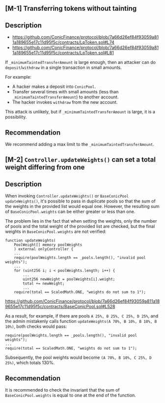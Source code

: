## [M-1] Transferring tokens without tainting

## Description

- https://github.com/ConicFinance/protocol/blob/7a66d26ef84f93059a811a189655e17c11d95f5c/contracts/LpToken.sol#L74
- https://github.com/ConicFinance/protocol/blob/7a66d26ef84f93059a811a189655e17c11d95f5c/contracts/LpToken.sol#L81

If `_minimumTaintedTransferAmount` is large enough, then an attacker can do `deposit`/`withdraw` in a single transaction in small amounts.

For example:

- A hacker makes a deposit into `ConicPool`.
- Transfer several times with small amounts (less than `_minimumTaintedTransferAmount`) to another account.
- The hacker invokes `withdraw` from the new account.

This attack is unlikely, but if `_minimumTaintedTransferAmount` is large, it is a possibility.

## Recommendation

We recommend adding a max limit to the `_minimumTaintedTransferAmount`.

## [M-2] `Controller.updateWeights()` can set a total weight differing from one

## Description

When invoking `Controller.updateWeights()` or `BaseConicPool updateWeights()`, it's possible to pass in duplicate pools so that the sum of the weights in the provided list would equal one. However, the resulting sum of `BaseConicPool.weights` can be either greater or less than one.

The problem lies in the fact that when setting the weights, only the number of pools and the total weight of the provided list are checked, but the final weights in `BaseConicPool.weights` are not verified:

```
function updateWeights(
    PoolWeight[] memory poolWeights
    ) external onlyController {
    ...
    require(poolWeights.length == _pools.length(), "invalid pool weights");
    ...
    for (uint256 i; i < poolWeights.length; i++) {
        ...
        uint256 newWeight = poolWeights[i].weight;
        total += newWeight;
        ...
    require(total == ScaledMath.ONE, "weights do not sum to 1");
```

https://github.com/ConicFinance/protocol/blob/7a66d26ef84f93059a811a189655e17c11d95f5c/contracts/BaseConicPool.sol#L528

As a result, for example, if there are pools `A 25%, B 25%, C 25%, D 25%`, and the admin mistakenly calls function `updateWeights(A 70%, B 10%, B 10%, B 10%)`, both checks would pass:

```
require(poolWeights.length == _pools.length(), "invalid pool weights");
...
require(total == ScaledMath.ONE, "weights do not sum to 1");
```

Subsequently, the pool weights would become `(A 70%, B 10%, C 25%, D 25%)`, which totals 130%.

## Recommendation

It is recommended to check the invariant that the sum of `BaseConicPool.weights` is equal to one at the end of the function.
